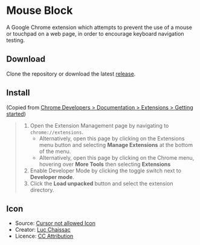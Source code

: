 # Mouse Block

A Google Chrome extension which attempts to prevent the use of a mouse or touchpad on a web page, in order to encourage keyboard navigation testing.

## Download

Clone the repository or download the latest [release](https://github.com/davidding/mouse-block/releases).

## Install

(Copied from [Chrome Developers > Documentation > Extensions > Getting started](https://developer.chrome.com/docs/extensions/mv3/getstarted/))

> 1. Open the Extension Management page by navigating to `chrome://extensions`.
>    - Alternatively, open this page by clicking on the Extensions menu button and selecting **Manage Extensions** at the bottom of the menu.
>    - Alternatively, open this page by clicking on the Chrome menu, hovering over **More Tools** then selecting **Extensions**
> 2. Enable Developer Mode by clicking the toggle switch next to **Developer mode**.
> 3. Click the **Load unpacked** button and select the extension directory.

## Icon

- Source: [Cursor not allowed Icon](https://icon-icons.com/icon/cursor-not-allowed/100169)
- Creator: [Luc Chaissac](https://www.lucchaissac.com/)
- Licence: [CC Attribution](https://creativecommons.org/licenses/by/4.0/)
